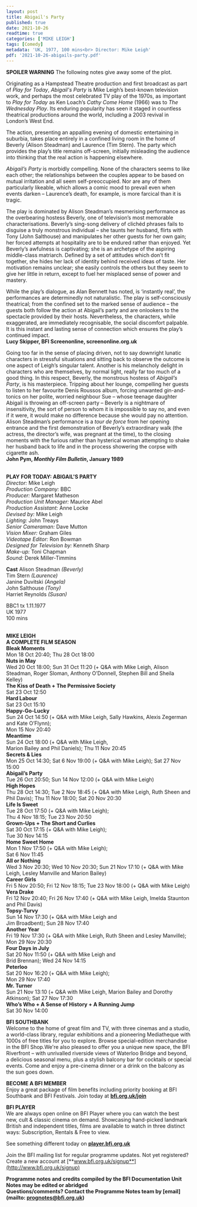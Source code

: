 ```yaml
---
layout: post
title: Abigail's Party
published: true
date: 2021-10-26
readtime: true
categories: ['MIKE LEIGH']
tags: [Comedy]
metadata: 'UK, 1977, 100 mins<br> Director: Mike Leigh'
pdf: '2021-10-26-abigails-party.pdf'
---
```


**SPOILER WARNING** The following notes give away some of the plot.

Originating as a Hampstead Theatre production and first broadcast as part of _Play for Today_, _Abigail's Party_ is Mike Leigh’s best-known television work, and perhaps the most celebrated TV play of the 1970s, as important to _Play for Today_ as Ken Loach’s _Cathy Come Home_ (1966) was to _The Wednesday Play_. Its enduring popularity has seen it staged in countless theatrical productions around the world, including a 2003 revival in London’s West End.

The action, presenting an appalling evening of domestic entertaining in suburbia, takes place entirely in a confined living room in the home of Beverly (Alison Steadman) and Laurence (Tim Stern). The party which provides the play’s title remains off-screen, initially misleading the audience into thinking that the real action is happening elsewhere.

_Abigail’s Party_ is morbidly compelling. None of the characters seems to like each other; the relationships between the couples appear to be based on mutual irritation and all seem self-preoccupied. Nor are any of them particularly likeable, which allows a comic mood to prevail even when events darken – Laurence’s death, for example, is more farcical than it is tragic.

The play is dominated by Alison Steadman’s mesmerising performance as the overbearing hostess Beverly, one of television’s most memorable characterisations. Beverly’s sing-song delivery of clichéd phrases fails to disguise a truly monstrous individual – she taunts her husband, flirts with Tony (John Salthouse) and manipulates her other guests for her own gain; her forced attempts at hospitality are to be endured rather than enjoyed. Yet Beverly’s awfulness is captivating; she is an archetype of the aspiring middle-class matriarch. Defined by a set of attitudes which don’t fit together, she hides her lack of identity behind received ideas of taste. Her motivation remains unclear; she easily controls the others but they seem to give her little in return, except to fuel her misplaced sense of power and mastery.

While the play’s dialogue, as Alan Bennett has noted, is ‘instantly real’, the performances are determinedly not naturalistic. The play is self-consciously theatrical; from the confined set to the marked sense of audience – the guests both follow the action at Abigail’s party and are onlookers to the spectacle provided by their hosts. Nevertheless, the characters, while exaggerated, are immediately recognisable, the social discomfort palpable. It is this instant and lasting sense of connection which ensures the play’s continued impact.  
**Lucy Skipper, BFI Screenonline, screenonline.org.uk**

Going too far in the sense of placing driven, not to say downright lunatic characters in stressful situations and sitting back to observe the outcome is one aspect of Leigh’s singular talent. Another is his melancholy delight in characters who are themselves, by normal light, really far too much of a good thing. In this respect, Beverly, the monstrous hostess of _Abigail’s Party_, is his masterpiece. Tripping about her lounge, compelling her guests to listen to her favourite Denis Roussos album, forcing unwanted gin-and-tonics on her polite, worried neighbour Sue – whose teenage daughter Abigail is throwing an off-screen party – Beverly is a nightmare of insensitivity, the sort of person to whom it is impossible to say no, and even if it were, it would make no difference because she would pay no attention. Alison Steadman’s performance is a _tour de force_ from her opening entrance and the first demonstration of Beverly’s extraordinary walk (the actress, the director’s wife, was pregnant at the time), to the closing moments with the furious rather than hysterical woman attempting to shake her husband back to life and in the process showering the corpse with cigarette ash.  
**John Pym, _Monthly Film Bulletin_, January 1989**
<br><br>

**PLAY FOR TODAY: ABIGAIL'S PARTY**  
_Director:_ Mike Leigh  
_Production Company:_ BBC  
_Producer:_ Margaret Matheson  
_Production Unit Manager:_ Maurice Abel  
_Production Assistant:_ Anne Locke  
_Devised by:_ Mike Leigh  
_Lighting:_ John Treays  
_Senior Cameraman:_ Dave Mutton  
_Vision Mixer:_ Graham Giles  
_Videotape Editor:_ Ron Bowman  
_Designed for Television by:_ Kenneth Sharp  
_Make-up:_ Toni Chapman  
_Sound:_ Derek Miller-Timmins  

**Cast**
Alison Steadman _(Beverly)_  
Tim Stern _(Laurence)_  
Janine Duvitski _(Angela)_  
John Salthouse _(Tony)_  
Harriet Reynolds _(Susan)_

BBC1 tx 1.11.1977  
UK 1977  
100 mins
<br><br>

**MIKE LEIGH<br>A COMPLETE FILM SEASON**<br>
**Bleak Moments**<br>
Mon 18 Oct 20:40; Thu 28 Oct 18:00<br>
**Nuts in May**<br>
Wed 20 Oct 18:00; Sun 31 Oct 11:20 (+ Q&A with Mike Leigh, Alison Steadman, Roger Sloman, Anthony O’Donnell, Stephen Bill and Sheila Kelley)<br>
**The Kiss of Death + The Permissive Society**<br>
Sat 23 Oct 12:50<br>
**Hard Labour**<br>
Sat 23 Oct 15:10<br>
**Happy-Go-Lucky**<br>
Sun 24 Oct 14:50 (+ Q&A with Mike Leigh, Sally Hawkins, Alexis Zegerman and Kate O’Flynn);  
Mon 15 Nov 20:40<br>
**Meantime**<br>
Sun 24 Oct 18:00 (+ Q&A with Mike Leigh,  
Marion Bailey and Phil Daniels); Thu 11 Nov 20:45<br>
**Secrets & Lies**<br>
Mon 25 Oct 14:30; Sat 6 Nov 19:00 (+ Q&A with Mike Leigh); Sat 27 Nov 15:00<br>
**Abigail’s Party**<br>
Tue 26 Oct 20:50; Sun 14 Nov 12:00 (+ Q&A with Mike Leigh)<br>
**High Hopes**<br>
Thu 28 Oct 14:30; Tue 2 Nov 18:45 (+ Q&A with Mike Leigh, Ruth Sheen and Phil Davis);  Thu 11 Nov 18:00; Sat 20 Nov 20:30<br>
**Life Is Sweet**<br>
Tue 28 Oct 17:50 (+ Q&A with Mike Leigh);  
Thu 4 Nov 18:15; Tue 23 Nov 20:50<br>
**Grown-Ups + The Short and Curlies**<br>
Sat 30 Oct 17:15 (+ Q&A with Mike Leigh);  
Tue 30 Nov 14:15<br>
**Home Sweet Home**<br>
Mon 1 Nov 17:50 (+ Q&A with Mike Leigh);  
Sat 6 Nov 11:45<br>
**All or Nothing**<br>
Wed 3 Nov 20:30; Wed 10 Nov 20:30; Sun 21 Nov 17:10 (+ Q&A with Mike Leigh, Lesley Manville and Marion Bailey)<br>
**Career Girls**<br>
Fri 5 Nov 20:50; Fri 12 Nov 18:15; Tue 23 Nov 18:00 (+ Q&A with Mike Leigh)<br>
**Vera Drake**<br>
Fri 12 Nov 20:40; Fri 26 Nov 17:40 (+ Q&A with Mike Leigh, Imelda Staunton and Phil Davis)<br>
**Topsy-Turvy**<br>
Sun 14 Nov 17:30 (+ Q&A with Mike Leigh and  
Jim Broadbent); Sun 28 Nov 17:40<br>
**Another Year**<br>
Fri 19 Nov 17:30 (+ Q&A with Mike Leigh, Ruth Sheen and Lesley Manville); Mon 29 Nov 20:30<br>
**Four Days in July**<br>
Sat 20 Nov 11:50 (+ Q&A with Mike Leigh and  
Bríd Brennan); Wed 24 Nov 14:15<br>
**Peterloo**<br>
Sat 20 Nov 16:20 (+ Q&A with Mike Leigh);  
Mon 29 Nov 17:40<br>
**Mr. Turner**<br>
Sun 21 Nov 13:10 (+ Q&A with Mike Leigh, Marion Bailey and Dorothy Atkinson); Sat 27 Nov 17:30<br>
**Who’s Who + A Sense of History  + A Running Jump**<br>
Sat 30 Nov 14:00<br>


**BFI SOUTHBANK**  
Welcome to the home of great film and TV, with three cinemas and a studio, a world-class library, regular exhibitions and a pioneering Mediatheque with 1000s of free titles for you to explore. Browse special-edition merchandise in the BFI Shop.We&#39;re also pleased to offer you a unique new space, the BFI Riverfront – with unrivalled riverside views of Waterloo Bridge and beyond, a delicious seasonal menu, plus a stylish balcony bar for cocktails or special events. Come and enjoy a pre-cinema dinner or a drink on the balcony as the sun goes down.  

**BECOME A BFI MEMBER**  
Enjoy a great package of film benefits including priority booking at BFI Southbank and BFI Festivals. Join today at [**bfi.org.uk/join**](http://www.bfi.org.uk/join)  

**BFI PLAYER**  
 We are always open online on BFI Player where you can watch the best new, cult &amp; classic cinema on demand. Showcasing hand-picked landmark British and independent titles, films are available to watch in three distinct ways: Subscription, Rentals &amp; Free to view.  

See something different today on [**player.bfi.org.uk**](https://player.bfi.org.uk)  

Join the BFI mailing list for regular programme updates. Not yet registered? Create a new account at [**www.bfi.org.uk/signup**](http://www.bfi.org.uk/signup)

**Programme notes and credits compiled by the BFI Documentation Unit  
Notes may be edited or abridged  
Questions/comments? Contact the Programme Notes team by [email](mailto: prognotes@bfi.org.uk)**

<!--stackedit_data:
eyJoaXN0b3J5IjpbMjI4NzgwMDYyXX0=
-->
